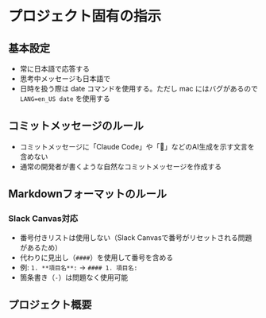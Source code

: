 # プロジェクト固有の指示

## 基本設定

- 常に日本語で応答する
- 思考中メッセージも日本語で
- 日時を扱う際は date コマンドを使用する。ただし mac にはバグがあるので `LANG=en_US date` を使用する

## コミットメッセージのルール

- コミットメッセージに「Claude Code」や「🤖」などのAI生成を示す文言を含めない
- 通常の開発者が書くような自然なコミットメッセージを作成する

## Markdownフォーマットのルール

### Slack Canvas対応
- 番号付きリストは使用しない（Slack Canvasで番号がリセットされる問題があるため）
- 代わりに見出し（`####`）を使用して番号を含める
- 例: `1. **項目名**:` → `#### 1. 項目名:`
- 箇条書き（`-`）は問題なく使用可能

## プロジェクト概要
